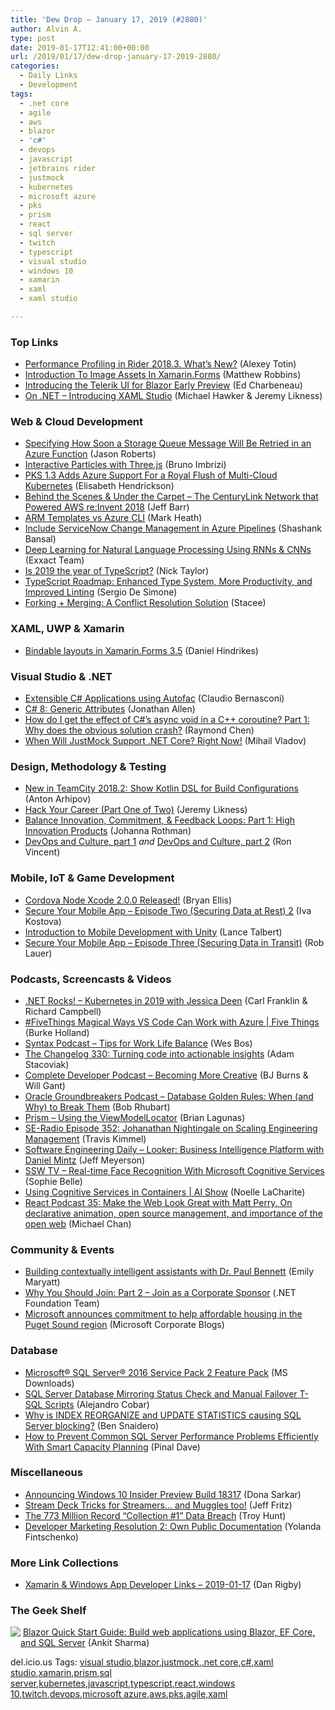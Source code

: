 ```yaml
---
title: 'Dew Drop – January 17, 2019 (#2880)'
author: Alvin A.
type: post
date: 2019-01-17T12:41:00+00:00
url: /2019/01/17/dew-drop-january-17-2019-2880/
categories:
  - Daily Links
  - Development
tags:
  - .net core
  - agile
  - aws
  - blazor
  - 'c#'
  - devops
  - javascript
  - jetbrains rider
  - justmock
  - kubernetes
  - microsoft azure
  - pks
  - prism
  - react
  - sql server
  - twitch
  - typescript
  - visual studio
  - windows 10
  - xamarin
  - xaml
  - xaml studio

---
```

### <a name="top"></a>Top Links

  * <a href="https://blog.jetbrains.com/dotnet/2019/01/17/performance-profiling-rider-2018-3-whats-new/" target="_blank">Performance Profiling in Rider 2018.3. What’s New?</a> (Alexey Totin)
  * <a href="https://www.mfractor.com/blogs/news/introduction-to-image-assets-in-xamarin-forms" target="_blank">Introduction To Image Assets In Xamarin.Forms</a> (Matthew Robbins)
  * <a href="https://www.telerik.com/blogs/introducing-the-telerik-ui-for-blazor-early-preview" target="_blank">Introducing the Telerik UI for Blazor Early Preview</a> (Ed Charbeneau)
  * <a href="http://www.youtube.com/watch?v=fWoIB1XRStg" target="_blank">On .NET &#8211; Introducing XAML Studio</a> (Michael Hawker & Jeremy Likness)



### <a name="web"></a>Web & Cloud Development

  * <a href="http://dontcodetired.com/blog/post/Specifying-How-Soon-a-Storage-Queue-Message-Will-Be-Retried-in-an-Azure-Function" target="_blank">Specifying How Soon a Storage Queue Message Will Be Retried in an Azure Function</a> (Jason Roberts)
  * <a href="http://feedproxy.google.com/~r/tympanus/~3/G-bVfiI7BBE/" target="_blank">Interactive Particles with Three.js</a> (Bruno Imbrizi)
  * <a href="https://content.pivotal.io/home-page/pks-azure-multi-cloud-kubernetes" target="_blank">PKS 1.3 Adds Azure Support For a Royal Flush of Multi-Cloud Kubernetes</a> (Elisabeth Hendrickson)
  * <a href="http://feedproxy.google.com/~r/AmazonWebServicesBlog/~3/dv9ZB78nBvU/" target="_blank">Behind the Scenes & Under the Carpet – The CenturyLink Network that Powered AWS re:Invent 2018</a> (Jeff Barr)
  * <a href="https://markheath.net/post/arm-vs-azure-cli" target="_blank">ARM Templates vs Azure CLI</a> (Mark Heath)
  * <a href="https://blogs.msdn.microsoft.com/devops/2019/01/16/include-servicenow-change-management-in-azure-pipelines/" target="_blank">Include ServiceNow Change Management in Azure Pipelines</a> (Shashank Bansal)
  * <a href="https://blog.exxactcorp.com/deep-learning-for-natural-language-processing/" target="_blank">Deep Learning for Natural Language Processing Using RNNs & CNNs</a> (Exxact Team)
  * <a href="https://dev.to/nickytonline/is-2019-the-year-of-typescript-18p2" target="_blank">Is 2019 the year of TypeScript?</a> (Nick Taylor)
  * <a href="https://www.infoq.com/news/2019/01/typescript-2019-roadmap?utm_campaign=infoq_content&utm_source=infoq&utm_medium=feed&utm_term=global" target="_blank">TypeScript Roadmap: Enhanced Type System, More Productivity, and Improved Linting</a> (Sergio De Simone)
  * <a href="http://blog.getpostman.com/2019/01/16/forking-merging-a-conflict-resolution-solution/" target="_blank">Forking + Merging: A Conflict Resolution Solution</a> (Stacee)



### <a name="silverlight"></a>XAML, UWP & Xamarin

  * <a href="https://danielhindrikes.se/index.php/2019/01/16/bindable-layouts-in-xamarin-forms-3-5/" target="_blank">Bindable layouts in Xamarin.Forms 3.5</a> (Daniel Hindrikes)



### <a name="dotnet"></a>Visual Studio & .NET

  * <a href="https://www.claudiobernasconi.ch/2019/01/16/extensible-csharp-applications-using-autofac/" target="_blank">Extensible C# Applications using Autofac</a> (Claudio Bernasconi)
  * <a href="https://www.infoq.com/news/2019/01/Generic-Attributes?utm_campaign=infoq_content&utm_source=infoq&utm_medium=feed&utm_term=global" target="_blank">C# 8: Generic Attributes</a> (Jonathan Allen)
  * <a href="https://blogs.msdn.microsoft.com/oldnewthing/20190116-00/?p=100715" target="_blank">How do I get the effect of C#’s async void in a C++ coroutine? Part 1: Why does the obvious solution crash?</a> (Raymond Chen)
  * <a href="https://www.telerik.com/blogs/when-will-justmock-support-dotnet-core-right-now" target="_blank">When Will JustMock Support .NET Core? Right Now!</a> (Mihail Vladov)



### <a name="design"></a>Design, Methodology & Testing

  * <a href="https://blog.jetbrains.com/teamcity/2019/01/new-in-teamcity-2018-2-show-kotlin-dsl-for-build-configurations/" target="_blank">New in TeamCity 2018.2: Show Kotlin DSL for Build Configurations</a> (Anton Arhipov)
  * <a href="https://blog.jeremylikness.com/hack-your-career-part-one-of-two-b0c25ef9d58f?source=rss----f5c09f3c73f4---4" target="_blank">Hack Your Career (Part One of Two)</a> (Jeremy Likness)
  * <a href="http://feedproxy.google.com/~r/ManagingProductDevelopment/~3/JRku-Oe1UV0/" target="_blank">Balance Innovation, Commitment, & Feedback Loops: Part 1: High Innovation Products</a> (Johanna Rothman)
  * <a href="https://blogs.msdn.microsoft.com/premier_developer/2019/01/16/devops-and-culture-part-1/" target="_blank">DevOps and Culture, part 1</a> _and_ <a href="https://blogs.msdn.microsoft.com/premier_developer/2019/01/16/devops-and-culture-part-2/" target="_blank">DevOps and Culture, part 2</a> (Ron Vincent)



### <a name="mobile"></a>Mobile, IoT & Game Development

  * <a href="https://cordova.apache.org/news/2019/01/17/xcode-release-2.0.0.html" target="_blank">Cordova Node Xcode 2.0.0 Released!</a> (Bryan Ellis)
  * <a href="https://www.nativescript.org/blog/secure-your-mobile-app---episode-two-(securing-data-at-rest)-2" target="_blank">Secure Your Mobile App &#8211; Episode Two (Securing Data at Rest) 2</a> (Iva Kostova)
  * <a href="https://www.red-gate.com/simple-talk/dotnet/c-programming/introduction-to-mobile-development-with-unity/" target="_blank">Introduction to Mobile Development with Unity</a> (Lance Talbert)
  * <a href="https://www.nativescript.org/blog/secure-your-mobile-app-securing-data-in-transit" target="_blank">Secure Your Mobile App &#8211; Episode Three (Securing Data in Transit)</a> (Rob Lauer)



### <a name="podcasts"></a>Podcasts, Screencasts & Videos

  * <a href="http://www.dotnetrocks.com/default.aspx?ShowNum=1616" target="_blank">.NET Rocks! &#8211; Kubernetes in 2019 with Jessica Deen</a> (Carl Franklin & Richard Campbell)
  * <a href="https://channel9.msdn.com/Shows/5-Things/FiveThings-Magical-Ways-VS-Code-Can-Work-with-Azure?WT.mc_id=DX_MVP4025064" target="_blank">#FiveThings Magical Ways VS Code Can Work with Azure | Five Things</a> (Burke Holland)
  * <a href="https://traffic.libsyn.com/secure/syntax/Syntax110.mp3" target="_blank">Syntax Podcast &#8211; Tips for Work Life Balance</a> (Wes Bos)
  * <a href="https://changelog.com/podcast/330" target="_blank">The Changelog 330: Turning code into actionable insights</a> (Adam Stacoviak)
  * <a href="https://completedeveloperpodcast.com/episode-179/?utm_source=rss&utm_medium=rss&utm_campaign=episode-179" target="_blank">Complete Developer Podcast &#8211; Becoming More Creative</a> (BJ Burns & Will Gant)
  * <a href="http://feedproxy.google.com/~r/OtnArch2Arch/~3/6lkV9sxgdEc/" target="_blank">Oracle Groundbreakers Podcast &#8211; Database Golden Rules: When (and Why) to Break Them</a> (Bob Rhubart)
  * <a href="http://brianlagunas.com/prism-using-the-viewmodellocator/" target="_blank">Prism – Using the ViewModelLocator</a> (Brian Lagunas)
  * <a href="http://feedproxy.google.com/~r/se-radio/~3/7Ct52cLihVc/" target="_blank">SE-Radio Episode 352: Johanathan Nightingale on Scaling Engineering Management</a> (Travis Kimmel)
  * <a href="https://softwareengineeringdaily.com/2019/01/17/looker-business-intelligence-platform-with-daniel-mintz/" target="_blank">Software Engineering Daily &#8211; Looker: Business Intelligence Platform with Daniel Mintz</a> (Jeff Meyerson)
  * <a href="https://tv.ssw.com/7591/real-time-face-recognition-with-microsoft-cognitive-services-jernej-kavka" target="_blank">SSW TV &#8211; Real-time Face Recognition With Microsoft Cognitive Services</a> (Sophie Belle)
  * <a href="https://channel9.msdn.com/Shows/AI-Show/Using-Cognitive-Services-in-Containers?WT.mc_id=DX_MVP4025064" target="_blank">Using Cognitive Services in Containers | AI Show</a> (Noelle LaCharite)
  * <a href="http://reactpodcast.com/35" target="_blank">React Podcast 35: Make the Web Look Great with Matt Perry. On declarative animation, open source management, and importance of the open web</a> (Michael Chan)



### <a name="events"></a>Community & Events

  * <a href="https://www.microsoft.com/en-us/research/blog/building-contextually-intelligent-assistants-with-dr-paul-bennett/" target="_blank">Building contextually intelligent assistants with Dr. Paul Bennett</a> (Emily Maryatt)
  * <a href="https://www.dotnetfoundation.org/blog/2019/01/16/why-you-should-join-part-2---corporate-sponsor" target="_blank">Why You Should Join: Part 2 &#8211; Join as a Corporate Sponsor</a> (.NET Foundation Team)
  * <a href="https://blogs.microsoft.com/blog/2019/01/16/microsoft-announces-commitment-to-help-affordable-housing-in-the-puget-sound-region/" target="_blank">Microsoft announces commitment to help affordable housing in the Puget Sound region</a> (Microsoft Corporate Blogs)



### <a name="sql"></a>Database

  * <a href="http://www.microsoft.com/en-us/download/details.aspx?id=56833&WT.mc_id=DX_MVP4025064" target="_blank">Microsoft® SQL Server® 2016 Service Pack 2 Feature Pack</a> (MS Downloads)
  * <a href="http://feedproxy.google.com/~r/MSSQLTips-LatestSqlServerTips/~3/JQQDTQHlmfo/" target="_blank">SQL Server Database Mirroring Status Check and Manual Failover T-SQL Scripts</a> (Alejandro Cobar)
  * <a href="http://feedproxy.google.com/~r/MSSQLTips-LatestSqlServerTips/~3/iL4I8uY2jEU/" target="_blank">Why is INDEX REORGANIZE and UPDATE STATISTICS causing SQL Server blocking?</a> (Ben Snaidero)
  * <a href="https://blog.sqlauthority.com/2019/01/17/how-to-prevent-common-sql-server-performance-problems-efficiently-with-smart-capacity-planning/" target="_blank">How to Prevent Common SQL Server Performance Problems Efficiently With Smart Capacity Planning</a> (Pinal Dave)



### <a name="misc"></a>Miscellaneous

  * <a href="https://blogs.windows.com/windowsexperience/2019/01/16/announcing-windows-10-insider-preview-build-18317/?WT.mc_id=DX_MVP4025064" target="_blank">Announcing Windows 10 Insider Preview Build 18317</a> (Dona Sarkar)
  * <a href="https://jeffreyfritz.com/2019/01/stream-deck-tricks-for-streamers-and-muggles-too/" target="_blank">Stream Deck Tricks for Streamers… and Muggles too!</a> (Jeff Fritz)
  * <a href="http://feedproxy.google.com/~r/TroyHunt/~3/TKhyAC4aplo/" target="_blank">The 773 Million Record &#8220;Collection #1&#8221; Data Breach</a> (Troy Hunt)
  * <a href="https://developermedia.com/public-documentation/" target="_blank">Developer Marketing Resolution 2: Own Public Documentation</a> (Yolanda Fintschenko)



### <a name="links"></a>More Link Collections

  * <a href="https://links.danrigby.com/2019/01/app-developer-links-2019-01-17/" target="_blank">Xamarin & Windows App Developer Links &#8211; 2019-01-17</a> (Dan Rigby)



### <a name="shelf"></a>The Geek Shelf

<a href="https://www.amazon.com/dp/178934414X/amavin-20" target="_blank"><img data-recalc-dims="1" decoding="async" align="left" style="margin: 0px 0px 10px; border: 0px currentcolor; border-image: none; float: left; display: inline; background-image: none;" src="https://i0.wp.com/images-na.ssl-images-amazon.com/images/I/61oW8b1DGJL._SS135_.jpg?w=660&#038;ssl=1" border="0" /></a>&nbsp;<a href="https://www.amazon.com/dp/178934414X/amavin-20" target="_blank">Blazor Quick Start Guide: Build web applications using Blazor, EF Core, and SQL Server</a> (Ankit Sharma)







<div class="wlWriterEditableSmartContent" id="scid:77ECF5F8-D252-44F5-B4EB-D463C5396A79:811ded78-9abe-4925-a305-d39803d3e4d4" style="margin: 0px; padding: 0px; float: none; display: inline;">
  del.icio.us Tags: <a href="http://del.icio.us/popular/visual+studio" rel="tag">visual studio</a>,<a href="http://del.icio.us/popular/blazor" rel="tag">blazor</a>,<a href="http://del.icio.us/popular/justmock" rel="tag">justmock</a>,<a href="http://del.icio.us/popular/.net+core" rel="tag">.net core</a>,<a href="http://del.icio.us/popular/c%23" rel="tag">c#</a>,<a href="http://del.icio.us/popular/xaml+studio" rel="tag">xaml studio</a>,<a href="http://del.icio.us/popular/xamarin" rel="tag">xamarin</a>,<a href="http://del.icio.us/popular/prism" rel="tag">prism</a>,<a href="http://del.icio.us/popular/sql+server" rel="tag">sql server</a>,<a href="http://del.icio.us/popular/kubernetes" rel="tag">kubernetes</a>,<a href="http://del.icio.us/popular/javascript" rel="tag">javascript</a>,<a href="http://del.icio.us/popular/typescript" rel="tag">typescript</a>,<a href="http://del.icio.us/popular/react" rel="tag">react</a>,<a href="http://del.icio.us/popular/windows+10" rel="tag">windows 10</a>,<a href="http://del.icio.us/popular/twitch" rel="tag">twitch</a>,<a href="http://del.icio.us/popular/devops" rel="tag">devops</a>,<a href="http://del.icio.us/popular/microsoft+azure" rel="tag">microsoft azure</a>,<a href="http://del.icio.us/popular/aws" rel="tag">aws</a>,<a href="http://del.icio.us/popular/pks" rel="tag">pks</a>,<a href="http://del.icio.us/popular/agile" rel="tag">agile</a>,<a href="http://del.icio.us/popular/xaml" rel="tag">xaml</a>
</div>